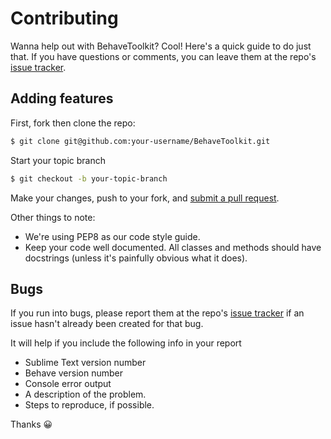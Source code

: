 # Contributing

Wanna help out with BehaveToolkit? Cool! Here's a quick guide to do just that. If you have questions or comments, you can leave them at the repo's [issue tracker](https://github.com/mixxorz/BehaveToolkit/issues).

## Adding features
First, fork then clone the repo:

```bash
$ git clone git@github.com:your-username/BehaveToolkit.git
```

Start your topic branch

```bash
$ git checkout -b your-topic-branch
```

Make your changes, push to your fork, and [submit a pull request][pr].

[pr]: https://github.com/mixxorz/BehaveToolkit/compare/

Other things to note:

- We're using PEP8 as our code style guide.
- Keep your code well documented. All classes and methods should have docstrings (unless it's painfully obvious what it does).

## Bugs

If you run into bugs, please report them at the repo's [issue tracker](https://github.com/mixxorz/BehaveToolkit/issues) if an issue hasn't already been created for that bug.

It will help if you include the following info in your report

* Sublime Text version number
* Behave version number
* Console error output
* A description of the problem.
* Steps to reproduce, if possible.

Thanks :grinning:

